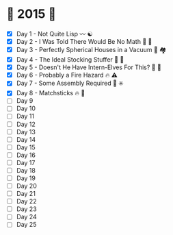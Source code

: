 # :christmas_tree: 2015 :christmas_tree:

- [x] Day 1 - Not Quite Lisp :wavy_dash: :yin_yang:
- [x] Day 2 - I Was Told There Would Be No Math :no_entry_sign: :1234:
- [x] Day 3 - Perfectly Spherical Houses in a Vacuum :red_circle: :houses:
- [x] Day 4 - The Ideal Stocking Stuffer :100: :socks:
- [x] Day 5 - Doesn't He Have Intern-Elves For This? :baby: :elf:
- [x] Day 6 - Probably a Fire Hazard :fire: :warning:
- [x] Day 7 - Some Assembly Required :toolbox: :eight_spoked_asterisk:
- [x] Day 8 - Matchsticks :fire: :chopsticks:
- [ ] Day 9
- [ ] Day 10
- [ ] Day 11
- [ ] Day 12
- [ ] Day 13
- [ ] Day 14
- [ ] Day 15
- [ ] Day 16
- [ ] Day 17
- [ ] Day 18
- [ ] Day 19
- [ ] Day 20
- [ ] Day 21
- [ ] Day 22
- [ ] Day 23
- [ ] Day 24
- [ ] Day 25